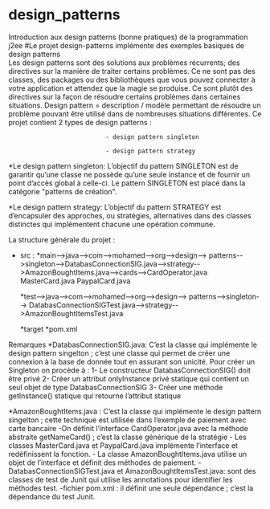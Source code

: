 # design_patterns
Introduction aux design patterns (bonne pratiques) de la programmation j2ee
#Le projet design-patterns implémente des exemples basiques de design patterns  
Les design patterns sont des solutions aux problèmes récurrents; des directives sur la manière de traiter certains problèmes. Ce ne sont pas des classes, des packages ou des bibliothèques que vous pouvez connecter à votre application et attendez que la magie se produise. Ce sont plutôt des directives sur la façon de résoudre certains problèmes dans certaines situations.
     Design pattern = description / modèle permettant de résoudre un problème pouvant être utilisé dans de nombreuses situations différentes.
Ce projet contient 2 types de design patterns : 
                                                       
						       - design pattern singleton 
                                                       
						       - design pattern strategy

*Le design pattern singleton:
L’objectif du pattern SINGLETON est de garantir qu’une classe ne possède qu’une seule instance et de fournir un point d’accès global à celle-ci. Le pattern SINGLETON est placé dans la catégorie "patterns de création".

*Le design pattern strategy:
L’objectif du pattern STRATEGY est d’encapsuler des approches, ou stratégies, alternatives dans des classes distinctes qui implémentent chacune une opération commune.

La structure générale du projet :
-	src :
       *main-->java-->com-->mohamed-->org-->design--> patterns-->singleton-->DatabasConnectionSIG.java-->strategy-->AmazonBoughtItems.java-->cards-->CardOperator.java
                                                                                                                                                     MasterCard.java
								                                                                                                                                     PaypalCard.java
                                                                              		                     
								                                                                            
       *test-->java-->com-->mohamed-->org-->design--> patterns-->singleton--> DatabasConnectionSIGTest.java-->strategy-->AmazonBoughtItemsTest.java
						
       *target
       *pom.xml

Remarques
*DatabasConnectionSIG.java:
C’est la classe qui implémente le design pattern singelton ; c’est une classe qui permet de créer une connexion à la base de donnée tout en assurant son unicité.
Pour créer un Singleton on procède à :
1-	Le constructeur DatabasConnectionSIG() doit être privé
2-	Créer un attribut onlyInstance privé statique qui contient un seul objet de type DatabasConnectionSIG
3-	Créer une méthode getInstance() statique qui retourne l’attribut statique

*AmazonBoughtItems.java :
C’est la classe qui implémente le design pattern singelton ; cette technique est utilisée dans l’exemple de paiement avec carte bancaire
      -On définit l’interface CardOperator.java avec la méthode abstraite getNameCard() ; c’est la classe générique de la stratégie 
      - Les classes   MasterCard.java et PaypalCard.java implémente l’interface et redéfinissent la fonction.
      - La classe AmazonBoughtItems.java utilise un objet de l’interface et définit des méthodes de paiement.
-DatabasConnectionSIGTest.java et AmazonBoughtItemsTest.java: sont des classes de test de Junit qui utilise les annotations pour identifier les méthodes test.
-fichier pom.xml : il définit une seule dépendance ; c’est la dépendance du test Junit.
